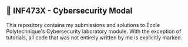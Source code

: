 ## 💉 INF473X - Cybersecurity Modal

This repository contains my submissions and solutions to École Polytechnique's Cybersecurity laboratory module. With the exception of tutorials, all code that was not entirely written by me is explicitly marked.
